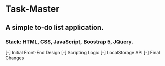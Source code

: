 # Task-Master
## A simple to-do list application.
### Stack: HTML, CSS, JavaScript, Boostrap 5, JQuery.
[-] Initial Front-End Design
[-] Scripting Logic
[-] LocalStorage API 
[-] Final Changes

